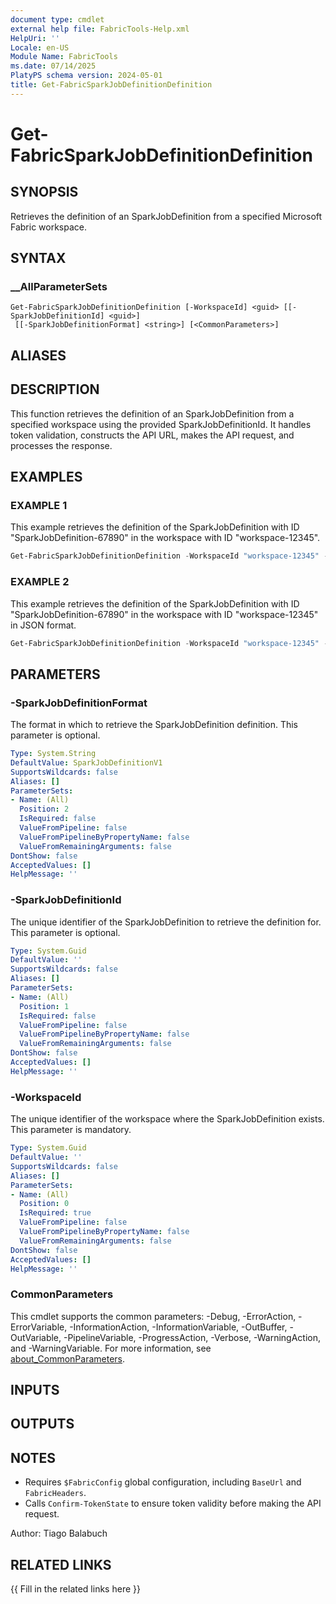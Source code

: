 ```yaml
---
document type: cmdlet
external help file: FabricTools-Help.xml
HelpUri: ''
Locale: en-US
Module Name: FabricTools
ms.date: 07/14/2025
PlatyPS schema version: 2024-05-01
title: Get-FabricSparkJobDefinitionDefinition
---
```


# Get-FabricSparkJobDefinitionDefinition

## SYNOPSIS

Retrieves the definition of an SparkJobDefinition from a specified Microsoft Fabric workspace.

## SYNTAX

### __AllParameterSets

```
Get-FabricSparkJobDefinitionDefinition [-WorkspaceId] <guid> [[-SparkJobDefinitionId] <guid>]
 [[-SparkJobDefinitionFormat] <string>] [<CommonParameters>]
```

## ALIASES

## DESCRIPTION

This function retrieves the definition of an SparkJobDefinition from a specified workspace using the provided SparkJobDefinitionId.
It handles token validation, constructs the API URL, makes the API request, and processes the response.

## EXAMPLES

### EXAMPLE 1

This example retrieves the definition of the SparkJobDefinition with ID "SparkJobDefinition-67890" in the workspace with ID "workspace-12345".

```powershell
Get-FabricSparkJobDefinitionDefinition -WorkspaceId "workspace-12345" -SparkJobDefinitionId "SparkJobDefinition-67890"
```

### EXAMPLE 2

This example retrieves the definition of the SparkJobDefinition with ID "SparkJobDefinition-67890" in the workspace with ID "workspace-12345" in JSON format.

```powershell
Get-FabricSparkJobDefinitionDefinition -WorkspaceId "workspace-12345" -SparkJobDefinitionId "SparkJobDefinition-67890" -SparkJobDefinitionFormat "json"
```

## PARAMETERS

### -SparkJobDefinitionFormat

The format in which to retrieve the SparkJobDefinition definition.
This parameter is optional.

```yaml
Type: System.String
DefaultValue: SparkJobDefinitionV1
SupportsWildcards: false
Aliases: []
ParameterSets:
- Name: (All)
  Position: 2
  IsRequired: false
  ValueFromPipeline: false
  ValueFromPipelineByPropertyName: false
  ValueFromRemainingArguments: false
DontShow: false
AcceptedValues: []
HelpMessage: ''
```

### -SparkJobDefinitionId

The unique identifier of the SparkJobDefinition to retrieve the definition for.
This parameter is optional.

```yaml
Type: System.Guid
DefaultValue: ''
SupportsWildcards: false
Aliases: []
ParameterSets:
- Name: (All)
  Position: 1
  IsRequired: false
  ValueFromPipeline: false
  ValueFromPipelineByPropertyName: false
  ValueFromRemainingArguments: false
DontShow: false
AcceptedValues: []
HelpMessage: ''
```

### -WorkspaceId

The unique identifier of the workspace where the SparkJobDefinition exists.
This parameter is mandatory.

```yaml
Type: System.Guid
DefaultValue: ''
SupportsWildcards: false
Aliases: []
ParameterSets:
- Name: (All)
  Position: 0
  IsRequired: true
  ValueFromPipeline: false
  ValueFromPipelineByPropertyName: false
  ValueFromRemainingArguments: false
DontShow: false
AcceptedValues: []
HelpMessage: ''
```

### CommonParameters

This cmdlet supports the common parameters: -Debug, -ErrorAction, -ErrorVariable,
-InformationAction, -InformationVariable, -OutBuffer, -OutVariable, -PipelineVariable,
-ProgressAction, -Verbose, -WarningAction, and -WarningVariable. For more information, see
[about_CommonParameters](https://go.microsoft.com/fwlink/?LinkID=113216).

## INPUTS

## OUTPUTS

## NOTES

- Requires `$FabricConfig` global configuration, including `BaseUrl` and `FabricHeaders`.
- Calls `Confirm-TokenState` to ensure token validity before making the API request.

Author: Tiago Balabuch

## RELATED LINKS

{{ Fill in the related links here }}

